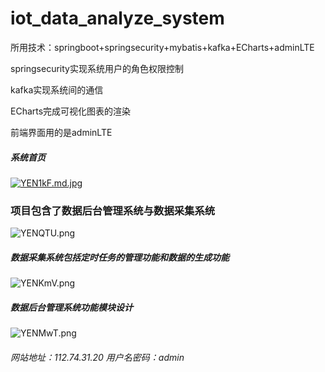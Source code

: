 # iot_data_analyze_system


所用技术：springboot+springsecurity+mybatis+kafka+ECharts+adminLTE

springsecurity实现系统用户的角色权限控制

kafka实现系统间的通信

ECharts完成可视化图表的渲染

前端界面用的是adminLTE
##### 系统首页
[![YEN1kF.md.jpg](https://s1.ax1x.com/2020/05/06/YEN1kF.md.jpg)](https://imgchr.com/i/YEN1kF)


### 项目包含了数据后台管理系统与数据采集系统

![YENQTU.png](https://s1.ax1x.com/2020/05/06/YENQTU.png)

##### 数据采集系统包括定时任务的管理功能和数据的生成功能
![YENKmV.png](https://s1.ax1x.com/2020/05/06/YENKmV.png)

##### 数据后台管理系统功能模块设计
![YENMwT.png](https://s1.ax1x.com/2020/05/06/YENMwT.png)

###### 网站地址：112.74.31.20   用户名密码：admin
